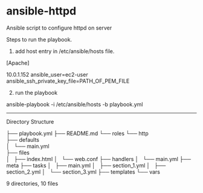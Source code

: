 # ansible-httpd
Ansible script to configure httpd on server

Steps to run the playbook.
1) add host entry in /etc/ansible/hosts file.

[Apache]

10.0.1.152 ansible_user=ec2-user ansible_ssh_private_key_file=PATH_OF_PEM_FILE

2) run the playbook

ansible-playbook -i /etc/ansible/hosts -b playbook.yml

------------------------------------------------------------------------
Directory Structure


├── playbook.yml
├── README.md
└── roles
    └── http    
        ├── defaults        
        │   └── main.yml        
        ├── files        
        │   ├── index.html
        │   └── web.conf
        ├── handlers
        │   └── main.yml
        ├── meta
        ├── tasks
        │   ├── main.yml
        │   ├── section_1.yml
        │   ├── section_2.yml
        │   └── section_3.yml
        ├── templates
        └── vars

9 directories, 10 files

